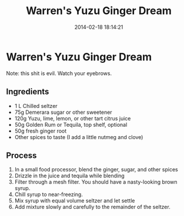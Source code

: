 ﻿---
title:  "Warren's Yuzu Ginger Dream"
layout: post
date:   2014-02-18 18:14:21
---

Warren's Yuzu Ginger Dream
==========================

Note: this shit is evil.  Watch your eyebrows.

Ingredients
-----------
* 1 L Chilled seltzer
* 75g Demerara sugar or other sweetener
* 120g Yuzu, lime, lemon, or other tart citrus juice
* 50g Golden Rum or Tequila, top shelf, optional
* 50g fresh ginger root
* Other spices to taste (I add a little nutmeg and clove)

Process
-------

1. In a small food processor, blend the ginger, sugar, and other spices
2. Drizzle in the juice and tequila while blending
3. Filter through a mesh filter.  You should have a nasty-looking brown syrup.
4. Chill syrup to near-freezing.
5. Mix syrup with equal volume seltzer and let settle
6. Add mixture slowly and carefully to the remainder of the seltzer.
